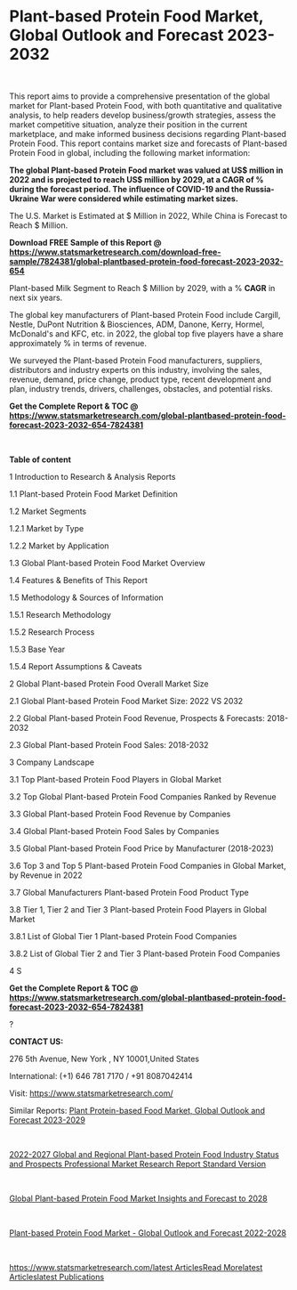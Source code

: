 <h1>Plant-based Protein Food Market, Global Outlook and Forecast 2023-2032</h1><br/><p>This report aims to provide a comprehensive presentation of the global market for Plant-based Protein Food, with both quantitative and qualitative analysis, to help readers develop business/growth strategies, assess the market competitive situation, analyze their position in the current marketplace, and make informed business decisions regarding Plant-based Protein Food. This report contains market size and forecasts of Plant-based Protein Food in global, including the following market information:</p>
 
 
 
 <p><strong>The global Plant-based Protein Food market was valued at US$ million in 2022 and is projected to reach US$ million by 2029, at a <strong>CAGR</strong> of % during the forecast period. The influence of COVID-19 and the Russia-Ukraine War were considered while estimating market sizes.</strong></p>
 
 
 
 <p>The U.S. Market is Estimated at $ Million in 2022, While China is Forecast to Reach $ Million.</p>
 
 
 
 <p><strong>Download FREE Sample of this Report @ <a href="https://www.statsmarketresearch.com/download-free-sample/7824381/global-plantbased-protein-food-forecast-2023-2032-654">https://www.statsmarketresearch.com/download-free-sample/7824381/global-plantbased-protein-food-forecast-2023-2032-654</a></strong></p>
 
 
 
 <p>Plant-based Milk Segment to Reach $ Million by 2029, with a % <strong>CAGR</strong> in next six years.</p>
 
 
 
 <p>The global key manufacturers of Plant-based Protein Food include Cargill, Nestle, DuPont Nutrition & Biosciences, ADM, Danone, Kerry, Hormel, McDonald&#39;s and KFC, etc. in 2022, the global top five players have a share approximately % in terms of revenue.</p>
 
 
 
 <p>We surveyed the Plant-based Protein Food manufacturers, suppliers, distributors and industry experts on this industry, involving the sales, revenue, demand, price change, product type, recent development and plan, industry trends, drivers, challenges, obstacles, and potential risks.</p>
 
 
 
 <div><b>Get the Complete Report & TOC @ <a href="https://www.statsmarketresearch.com/global-plantbased-protein-food-forecast-2023-2032-654-7824381">https://www.statsmarketresearch.com/global-plantbased-protein-food-forecast-2023-2032-654-7824381</a></b></div>
 
 
 
 <p><br />
 
 <b>Table of content</b></p>
 
 
 
 <p>1 Introduction to Research & Analysis Reports<br />
 
 1.1 Plant-based Protein Food Market Definition<br />
 
 1.2 Market Segments<br />
 
 1.2.1 Market by Type<br />
 
 1.2.2 Market by Application<br />
 
 1.3 Global Plant-based Protein Food Market Overview<br />
 
 1.4 Features & Benefits of This Report<br />
 
 1.5 Methodology & Sources of Information<br />
 
 1.5.1 Research Methodology<br />
 
 1.5.2 Research Process<br />
 
 1.5.3 Base Year<br />
 
 1.5.4 Report Assumptions & Caveats<br />
 
 2 Global Plant-based Protein Food Overall Market Size<br />
 
 2.1 Global Plant-based Protein Food Market Size: 2022 VS 2032<br />
 
 2.2 Global Plant-based Protein Food Revenue, Prospects & Forecasts: 2018-2032<br />
 
 2.3 Global Plant-based Protein Food Sales: 2018-2032<br />
 
 3 Company Landscape<br />
 
 3.1 Top Plant-based Protein Food Players in Global Market<br />
 
 3.2 Top Global Plant-based Protein Food Companies Ranked by Revenue<br />
 
 3.3 Global Plant-based Protein Food Revenue by Companies<br />
 
 3.4 Global Plant-based Protein Food Sales by Companies<br />
 
 3.5 Global Plant-based Protein Food Price by Manufacturer (2018-2023)<br />
 
 3.6 Top 3 and Top 5 Plant-based Protein Food Companies in Global Market, by Revenue in 2022<br />
 
 3.7 Global Manufacturers Plant-based Protein Food Product Type<br />
 
 3.8 Tier 1, Tier 2 and Tier 3 Plant-based Protein Food Players in Global Market<br />
 
 3.8.1 List of Global Tier 1 Plant-based Protein Food Companies<br />
 
 3.8.2 List of Global Tier 2 and Tier 3 Plant-based Protein Food Companies<br />
 
 4 S</p>
 
 
 
 <div><b>Get the Complete Report & TOC @ <a href="https://www.statsmarketresearch.com/global-plantbased-protein-food-forecast-2023-2032-654-7824381">https://www.statsmarketresearch.com/global-plantbased-protein-food-forecast-2023-2032-654-7824381</a></b></div>
 
 
 
 <p>? </p>
 
 
 
 <p><b>CONTACT US:</b><br />
 
 276 5th Avenue, New York , NY 10001,United States<br />
 
 International: (+1) 646 781 7170 / +91 8087042414<br />
 
 Visit: <a href="https://www.statsmarketresearch.com/">https://www.statsmarketresearch.com/</a><br />
 
 Similar Reports: <a href="https://www.statsmarketresearch.com/global-plantbased-protein-food-forecast-2023-2032-654-7824381">Plant Protein-based Food Market, Global Outlook and Forecast 2023-2029</a><br />
 
 <br />
 
 <a href="https://www.statsmarketresearch.com/global-plantbased-protein-food-forecast-2023-2032-654-7824381">2022-2027 Global and Regional Plant-based Protein Food Industry Status and Prospects Professional Market Research Report Standard Version</a><br />
 
 <br />
 
 <a href="https://www.statsmarketresearch.com/global-plantbased-protein-food-forecast-2023-2032-654-7824381">Global Plant-based Protein Food Market Insights and Forecast to 2028</a><br />
 
 <br />
 
 <a href="https://www.statsmarketresearch.com/global-plantbased-protein-food-forecast-2023-2032-654-7824381">Plant-based Protein Food Market - Global Outlook and Forecast 2022-2028</a><br />
 
 <br />
 
 <a href="https://gyeongbokgung.com">https://www.statsmarketresearch.com/</a><a href="https://hallyeomaritime.com">latest Articles</a><a href="https://jingwansa.com">Read More</a><a href="https://nguoiviet.jp/">latest Articles</a><a href="https://www.intelmarketresearch.com/">latest Publications</a></p>